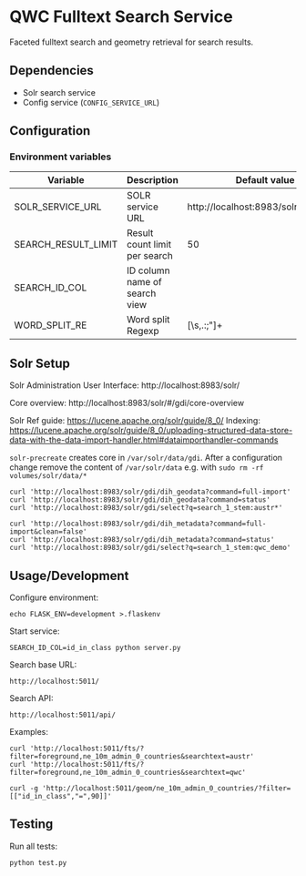 QWC Fulltext Search Service
===========================

Faceted fulltext search and geometry retrieval for search results.


Dependencies
------------

* Solr search service
* Config service (`CONFIG_SERVICE_URL`)


Configuration
-------------

### Environment variables


| Variable                | Description                   | Default value                         |
|-------------------------|-------------------------------|---------------------------------------|
| SOLR_SERVICE_URL        | SOLR service URL              | http://localhost:8983/solr/gdi/select |
| SEARCH_RESULT_LIMIT     | Result count limit per search | 50                                    |
| SEARCH_ID_COL           | ID column name of search view |                                       |
| WORD_SPLIT_RE           | Word split Regexp             | [\s,.:;"]+                            |


Solr Setup
----------

Solr Administration User Interface: http://localhost:8983/solr/

Core overview: http://localhost:8983/solr/#/gdi/core-overview

Solr Ref guide: https://lucene.apache.org/solr/guide/8_0/
Indexing: https://lucene.apache.org/solr/guide/8_0/uploading-structured-data-store-data-with-the-data-import-handler.html#dataimporthandler-commands

`solr-precreate` creates core in `/var/solr/data/gdi`.
After a configuration change remove the content of `/var/solr/data`
e.g. with `sudo rm -rf volumes/solr/data/*`

    curl 'http://localhost:8983/solr/gdi/dih_geodata?command=full-import'
    curl 'http://localhost:8983/solr/gdi/dih_geodata?command=status'
    curl 'http://localhost:8983/solr/gdi/select?q=search_1_stem:austr*'

    curl 'http://localhost:8983/solr/gdi/dih_metadata?command=full-import&clean=false'
    curl 'http://localhost:8983/solr/gdi/dih_metadata?command=status'
    curl 'http://localhost:8983/solr/gdi/select?q=search_1_stem:qwc_demo'

Usage/Development
-----------------

Configure environment:

    echo FLASK_ENV=development >.flaskenv

Start service:

    SEARCH_ID_COL=id_in_class python server.py

Search base URL:

    http://localhost:5011/

Search API:

    http://localhost:5011/api/

Examples:

    curl 'http://localhost:5011/fts/?filter=foreground,ne_10m_admin_0_countries&searchtext=austr'
    curl 'http://localhost:5011/fts/?filter=foreground,ne_10m_admin_0_countries&searchtext=qwc'

    curl -g 'http://localhost:5011/geom/ne_10m_admin_0_countries/?filter=[["id_in_class","=",90]]'


Testing
-------

Run all tests:

    python test.py
